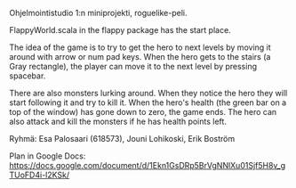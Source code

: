 Ohjelmointistudio 1:n miniprojekti, roguelike-peli.

FlappyWorld.scala in the flappy package has the start place.

The idea of the game is to try to get the hero to next levels by moving it 
around with arrow or num pad keys. When the hero gets to the stairs (a Gray 
rectangle), the player can move it to the next level by pressing spacebar.

There are also monsters lurking around. When they notice the hero they will
start following it and try to kill it. When the hero's health (the green bar
on a top of the window) has gone down to zero, the game ends. The hero can 
also attack and kill the monsters if he has health points left.


Ryhmä: Esa Palosaari (618573), Jouni Lohikoski, Erik Boström


Plan in Google Docs: 
https://docs.google.com/document/d/1Ekn1GsDRp5BrVgNNlXu01Sjf5H8v_gTUoFD4i-l2KSk/
